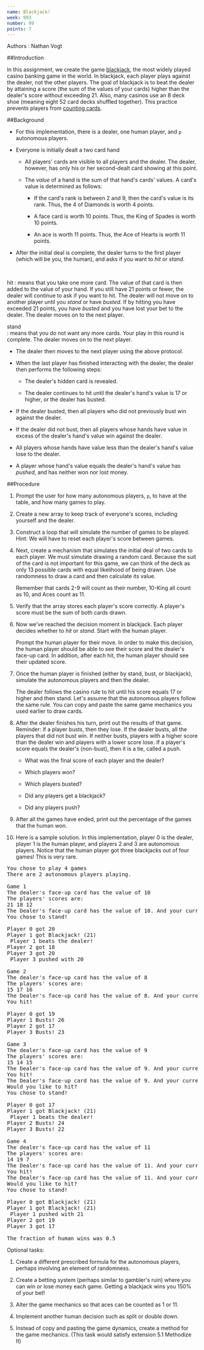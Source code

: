 ```yaml
---
name: Blackjack!
week: 993
number: 99
points: 7
---
```


Authors
: Nathan Vogt

##Introduction

In this assignment, we create the game <a href="https://en.wikipedia.org/wiki/Blackjack"> blackjack</a>, the most widely played casino banking game in the world. In blackjack, each player plays against the dealer, not the other players. The goal of blackjack  is to beat the dealer by attaining a score (the sum of the values of your cards) higher than the dealer\'s score without exceeding 21.  Also, many casinos use an 8 deck shoe (meaning eight 52 card decks shuffled together). This practice prevents players from  <a href="https://en.wikipedia.org/wiki/Card_counting">counting cards</a>. 

##Background

* For this implementation, there is a dealer, one human player, and `p` autonomous players. 

* Everyone is initially dealt a two card hand

	* All players\' cards are visible to all players and the dealer. The dealer, however, has only his or her second-dealt card showing at this point.

	* The *value* of a hand is the sum of that hand\'s cards\' values.  A card\'s value is determined as follows:
		
		* If the card\'s rank is between 2 and 9, then the card\'s value is its rank. Thus, the 4 of Diamonds is worth 4 points.

		* A face card is worth 10 points.  Thus, the King of Spades is worth 10 points.

		* An ace is worth 11 points.  Thus, the Ace of Hearts is worth 11 points.

* After the initial deal is complete, the dealer turns to the first player (which will be you, the human), and asks if you want to *hit* or *stand*.
<br>

hit
: means that you take one more card.  The value of that card is then added to the value of your hand. If you still have 21 points or fewer, the dealer will continue to ask if you want to hit.   The dealer will not move on to another player until you *stand* or have *busted*. If by hitting you have exceeded 21 points, you have *busted* and you have lost your bet to the dealer. The dealer moves on to the next player.
<br>

stand  
: means that you do not want any more cards.  Your play in this round is complete.   The dealer moves on to the next player.

* The dealer then moves to the next player using the above protocol.

* When the last player has finished interacting with the dealer, the
dealer then performs the following steps:

	* The dealer\'s hidden card is revealed.  

	* The dealer continues to hit until the dealer\'s hand\'s value is 17 or higher, or the dealer has busted.

* If the dealer busted, then all players who did not previously bust win against the dealer.

* If the dealer did not bust, then all players whose hands have value in excess of the dealer\'s hand\'s value win against the dealer.

* All players whose hands have value less than the dealer\'s hand\'s value lose to the dealer.

* A player whose hand\'s value equals the dealer\'s hand\'s value has <EM>pushed</em>, and has neither won nor lost money.

##Procedure

1. Prompt the user for how many autonomous players, `p`, to have at the table, and how many games to play.

2. Create a new array to keep track of everyone\'s scores, including yourself and the dealer.

3. Construct a loop that will simulate the number of games to be played. Hint: We will have to reset each player\'s score  between games. 

4. Next, create a mechanism that simulates the initial deal of two cards to each player. We must simulate drawing a random card.  Because the suit of the card is not important for this game, we can think of the  deck as only 13 possible cards with equal likelihood of being drawn. Use randomness to draw a card and then calculate its value.

	Remember that cards 2-9 will count as their number, 10-King all count as 10, and Aces count as 11. 

5. Verify that the array stores each player\'s score correctly. A player\'s score must be the sum of both cards drawn.

6. Now we\'ve reached the decision moment in blackjack. Each player decides whether to *hit* or *stand*.  Start with the human player.

	Prompt the human player for their move. In order to make this decision, the human player should be able to see their score and the dealer\'s face-up card. In addition, after each hit, the human player should see their updated score.

7. Once the human player is finished (either by stand, bust, or blackjack), simulate the autonomous players and then the dealer. 

	The dealer follows the casino rule to hit until his score equals 17 or higher and then stand. Let\'s assume that  the autonomous players follow the same rule. You can copy and paste the same game mechanics you used earlier to draw cards.

8. After the dealer finishes his turn, print out the results of that game. Reminder: if a player busts, then they lose. If the dealer  busts, all the players that did not bust win. If neither busts, players with a higher score than the dealer win and players with  a lower score lose. If a player\'s score equals the dealer\'s (non-bust), then it is a tie, called a push. 

	* What was the final score of each player and the dealer?

	* Which players won?

	* Which players busted?

	* Did any players get a blackjack?

	* Did any players push?

9. After all the games have ended, print out the percentage of the games that the human won.

10. Here is a sample solution. In this implementation, player 0 is the dealer, player 1 is the human player,  and players 2 and 3 are autonomous players. Notice that the human player got three blackjacks out of four games!  This is very rare. 


<PRE>
You chose to play 4 games
There are 2 autonomous players playing.

Game 1
The dealer's face-up card has the value of 10
The players' scores are: 
21 18 12 
The Dealer's face-up card has the value of 10. And your current count is 21
You chose to stand!

Player 0 got 20
Player 1 got Blackjack! (21)
 Player 1 beats the dealer!
Player 2 got 18
Player 3 got 20
 Player 3 pushed with 20

Game 2
The dealer's face-up card has the value of 8
The players' scores are: 
15 17 16 
The Dealer's face-up card has the value of 8. And your current count is 15
You hit!

Player 0 got 19
Player 1 Busts! 26
Player 2 got 17
Player 3 Busts! 23

Game 3
The dealer's face-up card has the value of 9
The players' scores are: 
15 14 15 
The Dealer's face-up card has the value of 9. And your current count is 15
You hit!
The Dealer's face-up card has the value of 9. And your current count is 21
Would you like to hit?
You chose to stand!

Player 0 got 17
Player 1 got Blackjack! (21)
 Player 1 beats the dealer!
Player 2 Busts! 24
Player 3 Busts! 22

Game 4
The dealer's face-up card has the value of 11
The players' scores are: 
14 19 7 
The Dealer's face-up card has the value of 11. And your current count is 14
You hit!
The Dealer's face-up card has the value of 11. And your current count is 21
Would you like to hit?
You chose to stand!

Player 0 got Blackjack! (21)
Player 1 got Blackjack! (21)
 Player 1 pushed with 21
Player 2 got 19
Player 3 got 17

The fraction of human wins was 0.5
</PRE>

Optional tasks:

1. Create a different prescribed formula for the autonomous players, perhaps involving an element of randomness.

2. Create a betting system (perhaps similar to gambler\'s ruin) where you can win or lose money each game. Getting a blackjack wins you 150% of your bet! 

3. Alter the game mechanics so that aces can be counted as 1 or 11. 

4. Implement another human decision such as split or double down.

5. Instead of copy and pasting the game dynamics, create a method for the game mechanics. (This task would satisfy extension 5.1 Methodize It)

